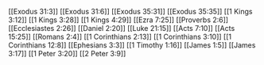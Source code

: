 [[Exodus 31:3]]
[[Exodus 31:6]]
[[Exodus 35:31]]
[[Exodus 35:35]]
[[1 Kings 3:12]]
[[1 Kings 3:28]]
[[1 Kings 4:29]]
[[Ezra 7:25]]
[[Proverbs 2:6]]
[[Ecclesiastes 2:26]]
[[Daniel 2:20]]
[[Luke 21:15]]
[[Acts 7:10]]
[[Acts 15:25]]
[[Romans 2:4]]
[[1 Corinthians 2:13]]
[[1 Corinthians 3:10]]
[[1 Corinthians 12:8]]
[[Ephesians 3:3]]
[[1 Timothy 1:16]]
[[James 1:5]]
[[James 3:17]]
[[1 Peter 3:20]]
[[2 Peter 3:9]]
